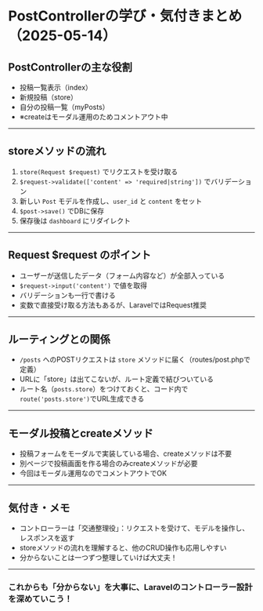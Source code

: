 # PostControllerの学び・気付きまとめ（2025-05-14）

## PostControllerの主な役割
- 投稿一覧表示（index）
- 新規投稿（store）
- 自分の投稿一覧（myPosts）
- ※createはモーダル運用のためコメントアウト中

---

## storeメソッドの流れ
1. `store(Request $request)` でリクエストを受け取る
2. `$request->validate(['content' => 'required|string'])` でバリデーション
3. 新しい `Post` モデルを作成し、`user_id` と `content` をセット
4. `$post->save()` でDBに保存
5. 保存後は `dashboard` にリダイレクト

---

## Request $request のポイント
- ユーザーが送信したデータ（フォーム内容など）が全部入っている
- `$request->input('content')` で値を取得
- バリデーションも一行で書ける
- 変数で直接受け取る方法もあるが、LaravelではRequest推奨

---

## ルーティングとの関係
- `/posts` へのPOSTリクエストは `store` メソッドに届く（routes/post.phpで定義）
- URLに「store」は出てこないが、ルート定義で結びついている
- ルート名（`posts.store`）をつけておくと、コード内で`route('posts.store')`でURL生成できる

---

## モーダル投稿とcreateメソッド
- 投稿フォームをモーダルで実装している場合、createメソッドは不要
- 別ページで投稿画面を作る場合のみcreateメソッドが必要
- 今回はモーダル運用なのでコメントアウトでOK

---

## 気付き・メモ
- コントローラーは「交通整理役」：リクエストを受けて、モデルを操作し、レスポンスを返す
- storeメソッドの流れを理解すると、他のCRUD操作も応用しやすい
- 分からないことは一つずつ整理していけば大丈夫！

---

### これからも「分からない」を大事に、Laravelのコントローラー設計を深めていこう！
